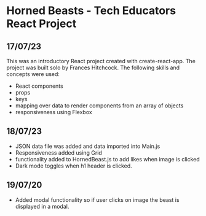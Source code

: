 # Horned Beasts - Tech Educators React Project

## 17/07/23

This was an introductory React project created with create-react-app. The project was built solo by Frances Hitchcock. The following skills and concepts were used:

- React components
- props
- keys
- mapping over data to render components from an array of objects
- responsiveness using Flexbox

## 18/07/23

- JSON data file was added and data imported into Main.js
- Responsiveness added using Grid
- functionality added to HornedBeast.js to add likes when image is clicked
- Dark mode toggles when h1 header is clicked.

## 19/07/20

- Added modal functionality so if user clicks on image the beast is displayed in a modal.
